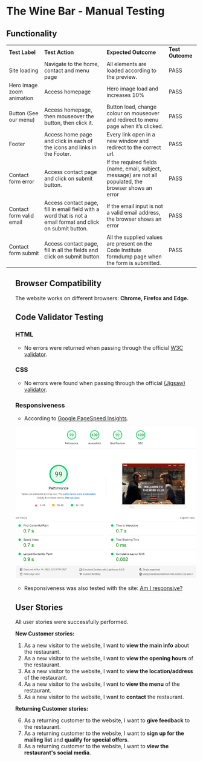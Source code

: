 # The Wine Bar - Manual Testing

## Functionality

<table>
  <tr>
   <td>
<strong>Test Label</strong>
</li>
</ol>
   </td>
   <td><strong>Test Action</strong>
   </td>
   <td colspan="2" ><strong>Expected Outcome</strong>
   </td>
   <td><strong>Test Outcome </strong>
   </td>
  </tr>
  <tr>
   <td>Site loading
   </td>
   <td>Navigate to the home, contact and menu page
   </td>
   <td colspan="2" >All elements are loaded according to the preview.
   </td>
   <td>PASS
   </td>
  </tr>
  <tr>
   <td>Hero image zoom animation
   </td>
   <td>Access homepage
   </td>
   <td colspan="2" >Hero image load and increases 10%
   </td>
   <td>PASS
   </td>
  </tr>
  <tr>
   <td>Button (See our menu)
   </td>
   <td>Access homepage, then mouseover the button, then click it.
   </td>
   <td colspan="2" >Button load, change colour on mouseover and redirect to menu page when it’s clicked.
   </td>
   <td>PASS
   </td>
  </tr>
  <tr>
   <td>Footer
   </td>
   <td>Access home page and click in each of the icons and links in the Footer.
   </td>
   <td colspan="2" >Every link open in a new window and redirect to the correct url.
   </td>
   <td>PASS
   </td>
  </tr>
  <tr>
   <td>Contact form error
   </td>
   <td>Access contact page and click on submit button.
   </td>
   <td colspan="2" >If the required fields (name, email, subject, message) are not all populated, the browser shows an error
   </td>
   <td>PASS
   </td>
  </tr>
  <tr>
   <td>Contact form valid email
   </td>
   <td>Access contact page, fill in email field with a word that is not a email format and click on submit button.
   </td>
   <td colspan="2" >If the email input is not a valid email address, the browser shows an error
   </td>
   <td>PASS
   </td>
  </tr>
  <tr>
   <td>Contact form submit
   </td>
   <td>Access contact page, fill in all the fields and click on submit button.
   </td>
   <td colspan="2" >All the supplied values are present on the Code Institute formdump page when the form is submitted.
   </td>
   <td>PASS
   </td>
  </tr>
</table>
<ol>

## Browser Compatibility

The website works on different browsers: <strong>Chrome, Firefox and Edge.</strong>

## Code Validator Testing

### HTML 
 
- No errors were returned when passing through the official <a href="https://validator.w3.org/nu/?doc=https%3A%2F%2Fomurilolima.github.io%2Fthe-wine-bar%2Findex.html">W3C validator</a>.

### CSS 

- No errors were found when passing through the official <a href="https://jigsaw.w3.org/css-validator/validator?uri=https%3A%2F%2Fomurilolima.github.io%2Fthe-wine-bar%2F&profile=css3svg&usermedium=all&warning=1&vextwarning=&lang=en">(Jigsaw) validator</a>.<br>

### Responsiveness

- According to <a href="https://pagespeed.web.dev/report?url=https%3A%2F%2Fomurilolima.github.io%2Fthe-wine-bar%2F&form_factor=desktop">Google PageSpeed Insights</a>.

![Google Pagespeed Results](/documentation/pagespeed-results.png)

- Responsiveness was also tested with the site: <a href="https://ui.dev/amiresponsive?url=https://omurilolima.github.io/the-wine-bar/">Am I responsive?</a>

## User Stories 

All user stories were successfully performed.

<strong>New Customer stories:</strong>

1. As a new visitor to the website, I want to <strong>view the main info</strong> about the restaurant.
2. As a new visitor to the website, I want to <strong>view the opening hours</strong> of the restaurant.
3. As a new visitor to the website, I want to <strong>view the location/address</strong> of the restaurant.
4. As a new visitor to the website, I want to<strong> view the menu</strong> of the restaurant.
5. As a new visitor to the website, I want to <strong>contact</strong> the restaurant.

<strong> Returning Customer stories:</strong>

6. As a returning customer to the website, I want to <strong>give feedback</strong> to the restaurant.
7. As a returning customer to the website, I want to <strong>sign up for the mailing list</strong> and <strong>qualify for special offers</strong>.
8. As a returning customer to the website, I want to <strong>view the restaurant's social media</strong>.
